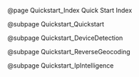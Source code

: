 @page Quickstart_Index Quick Start Index

@subpage Quickstart_Quickstart

@subpage Quickstart_DeviceDetection

@subpage Quickstart_ReverseGeocoding

@subpage Quickstart_IpIntelligence
